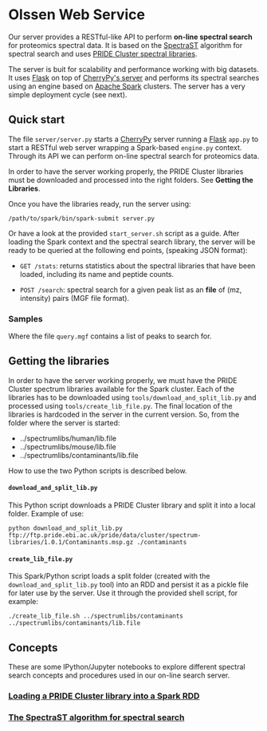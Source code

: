 # Olssen Web Service  

Our server provides a RESTful-like API to perform **on-line spectral search** for proteomics
spectral data. It is based on the [SpectraST](http://tools.proteomecenter.org/wiki/index.php?title=Software:SpectraST) 
algorithm for spectral search and uses [PRIDE Cluster spectral libraries](http://wwwdev.ebi.ac.uk/pride/cluster/#/libraries).  

The server is buit for scalability and performance working with big datasets. It uses 
[Flask](http://flask.pocoo.org/) on top of [CherryPy's server](http://www.cherrypy.org/) 
and performs its spectral searches using an engine based on [Apache Spark](https://spark.apache.org/) 
clusters. The server has a very simple deployment cycle (see next).  

## Quick start  

The file `server/server.py` starts a [CherryPy](http://www.cherrypy.org/) server running a 
[Flask](http://flask.pocoo.org/) `app.py` to start a RESTful
web server wrapping a Spark-based `engine.py` context. Through its API we can 
perform on-line spectral search for proteomics data.  

In order to have the server working properly, the PRIDE Cluster libraries must
be downloaded and processed into the right folders. See **Getting the Libraries**.  

Once you have the libraries ready, run the server using:

    /path/to/spark/bin/spark-submit server.py  

Or have a look at the provided `start_server.sh` script as a guide.
After loading the Spark context and the spectral search library, the server
will be ready to be queried at the following end points, (speaking JSON 
format):  

- `GET /stats`: returns statistics about the spectral libraries that have been
loaded, including its name and peptide counts.  
 
- `POST /search`: spectral search for a given peak list as an **file** of 
(mz, intensity) pairs (MGF file format).  

### Samples  

Where the file `query.mgf` contains a list of peaks to search for. 

## Getting the libraries  

In order to have the server working properly, we must have the PRIDE Cluster
spectrum libraries available for the Spark cluster. Each of the libraries has
to be downloaded using `tools/download_and_split_lib.py` and processed using
`tools/create_lib_file.py`. The final location of the libraries is hardcoded in the
server in the current version. So, from the folder where the server is started:  

- ../spectrumlibs/human/lib.file  
- ../spectrumlibs/mouse/lib.file  
- ../spectrumlibs/contaminants/lib.file  

How to use the two Python scripts is described below.  

#### `download_and_split_lib.py`  
 
This Python script downloads a PRIDE Cluster library and split it into a local folder. Example of use:

    python download_and_split_lib.py ftp://ftp.pride.ebi.ac.uk/pride/data/cluster/spectrum-libraries/1.0.1/Contaminants.msp.gz ./contaminants  

#### `create_lib_file.py`  

This Spark/Python script loads a split folder (created with the `download_and_split_lib.py` tool) into an RDD and persist it as a 
pickle file for later use by the server. Use it through the provided shell script, for example:  

    ./create_lib_file.sh ../spectrumlibs/contaminants ../spectrumlibs/contaminants/lib.file  

 
## Concepts  

These are some IPython/Jupyter notebooks to explore different spectral search concepts and
procedures used in our on-line search server.  

### [Loading a PRIDE Cluster library into a Spark RDD](notebooks/read-spectrum-lib.ipynb)  

### [The SpectraST algorithm for spectral search](notebooks/spectraST.ipynb)  
